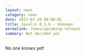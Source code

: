 ```yaml
---
layout: news
category: news
date: 2017-07-20 00:00:01
title: Javalin 0.3.6 - Unknown
permalink: /news/upcoming-release
summary: Not decided yet
---
```


No one knows yet!
